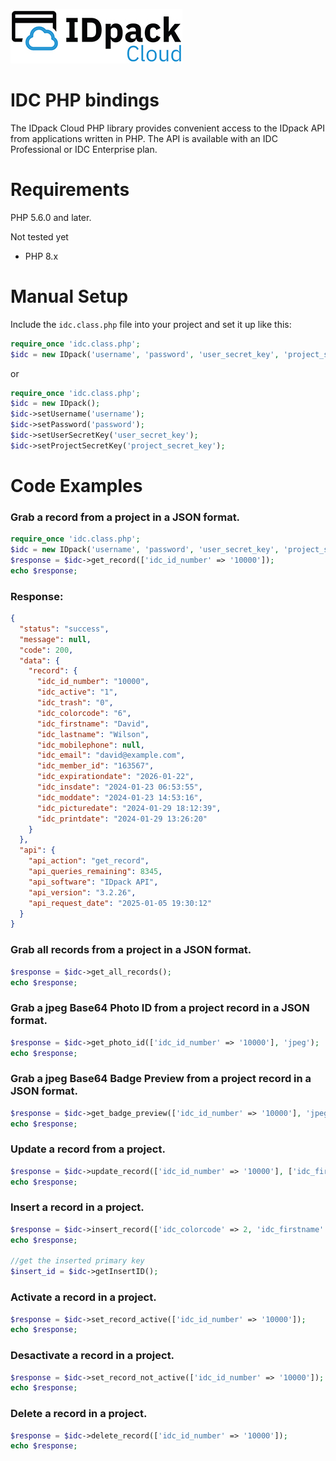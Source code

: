 [![idc-php](https://github.com/idpackcloud/idc-php/blob/main/examples/images/idpack_cloud_logo_small.jpg)](https://github.com/idpackcloud/idc-php/blob/7e8be2e430e02a9dd8ed94dd5ae167f0b3b2b412/examples/images/idpack_cloud_logo_small.jpg)

# IDC PHP bindings

The IDpack Cloud PHP library provides convenient access to the IDpack API from applications written in PHP. The API is available with an IDC Professional or IDC Enterprise plan.

Requirements
========
PHP 5.6.0 and later.

Not tested yet

* PHP 8.x

Manual Setup
========
Include the `idc.class.php` file into your project and set it up like this:

```php
require_once 'idc.class.php';
$idc = new IDpack('username', 'password', 'user_secret_key', 'project_secret_key');
```
or
```php
require_once 'idc.class.php';
$idc = new IDpack();
$idc->setUsername('username');
$idc->setPassword('password');
$idc->setUserSecretKey('user_secret_key');
$idc->setProjectSecretKey('project_secret_key');
```

Code Examples
========
### Grab a record from a project in a JSON format.

```php
require_once 'idc.class.php';
$idc = new IDpack('username', 'password', 'user_secret_key', 'project_secret_key');
$response = $idc->get_record(['idc_id_number' => '10000']);
echo $response;
```

### Response:
```json
{
  "status": "success",
  "message": null,
  "code": 200,
  "data": {
    "record": {
      "idc_id_number": "10000",
      "idc_active": "1",
      "idc_trash": "0",
      "idc_colorcode": "6",
      "idc_firstname": "David",
      "idc_lastname": "Wilson",
      "idc_mobilephone": null,
      "idc_email": "david@example.com",
      "idc_member_id": "163567",
      "idc_expirationdate": "2026-01-22",
      "idc_insdate": "2024-01-23 06:53:55",
      "idc_moddate": "2024-01-23 14:53:16",
      "idc_picturedate": "2024-01-29 18:12:39",
      "idc_printdate": "2024-01-29 13:26:20"
    }
  },
  "api": {
    "api_action": "get_record", 
    "api_queries_remaining": 8345,
    "api_software": "IDpack API",
    "api_version": "3.2.26",
    "api_request_date": "2025-01-05 19:30:12"
  }
}
```

### Grab all records from a project in a JSON format.

```php
$response = $idc->get_all_records();
echo $response;
```

### Grab a jpeg Base64 Photo ID from a project record in a JSON format.

```php
$response = $idc->get_photo_id(['idc_id_number' => '10000'], 'jpeg');
echo $response;
```

### Grab a jpeg Base64 Badge Preview from a project record in a JSON format.

```php
$response = $idc->get_badge_preview(['idc_id_number' => '10000'], 'jpeg');
echo $response;
```

### Update a record from a project.

```php
$response = $idc->update_record(['idc_id_number' => '10000'], ['idc_firstname' => 'Julie', 'idc_lastname' => 'Smith']);
echo $response;
```

### Insert a record in a project.

```php
$response = $idc->insert_record(['idc_colorcode' => 2, 'idc_firstname' => 'Mark', 'idc_lastname' => 'Morgan']);
echo $response;

//get the inserted primary key
$insert_id = $idc->getInsertID();
```

### Activate a record in a project.

```php
$response = $idc->set_record_active(['idc_id_number' => '10000']);
echo $response;
```

### Desactivate a record in a project.

```php
$response = $idc->set_record_not_active(['idc_id_number' => '10000']);
echo $response;
```

### Delete a record in a project.

```php
$response = $idc->delete_record(['idc_id_number' => '10000']);
echo $response;
```
